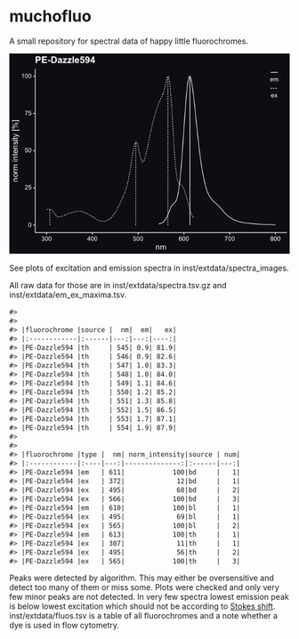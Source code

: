 
<!-- README.md is generated from README.Rmd. Please edit that file -->

# muchofluo

<!-- badges: start -->
<!-- badges: end -->

A small repository for spectral data of happy little fluorochromes.

![](README_files/figure-gfm/unnamed-chunk-2-1.png)<!-- -->

See plots of excitation and emission spectra in
inst/extdata/spectra_images.

All raw data for those are in inst/extdata/spectra.tsv.gz and
inst/extdata/em_ex_maxima.tsv.

    #> 
    #> 
    #> |fluorochrome |source |  nm|  em|   ex|
    #> |:------------|:------|---:|---:|----:|
    #> |PE-Dazzle594 |th     | 545| 0.9| 81.9|
    #> |PE-Dazzle594 |th     | 546| 0.9| 82.6|
    #> |PE-Dazzle594 |th     | 547| 1.0| 83.3|
    #> |PE-Dazzle594 |th     | 548| 1.0| 84.0|
    #> |PE-Dazzle594 |th     | 549| 1.1| 84.6|
    #> |PE-Dazzle594 |th     | 550| 1.2| 85.2|
    #> |PE-Dazzle594 |th     | 551| 1.3| 85.8|
    #> |PE-Dazzle594 |th     | 552| 1.5| 86.5|
    #> |PE-Dazzle594 |th     | 553| 1.7| 87.1|
    #> |PE-Dazzle594 |th     | 554| 1.9| 87.9|
    #> 
    #> 
    #> |fluorochrome |type |  nm| norm_intensity|source | num|
    #> |:------------|:----|---:|--------------:|:------|---:|
    #> |PE-Dazzle594 |em   | 611|            100|bd     |   1|
    #> |PE-Dazzle594 |ex   | 372|             12|bd     |   1|
    #> |PE-Dazzle594 |ex   | 495|             68|bd     |   2|
    #> |PE-Dazzle594 |ex   | 566|            100|bd     |   3|
    #> |PE-Dazzle594 |em   | 610|            100|bl     |   1|
    #> |PE-Dazzle594 |ex   | 495|             69|bl     |   1|
    #> |PE-Dazzle594 |ex   | 565|            100|bl     |   2|
    #> |PE-Dazzle594 |em   | 613|            100|th     |   1|
    #> |PE-Dazzle594 |ex   | 307|             11|th     |   1|
    #> |PE-Dazzle594 |ex   | 495|             56|th     |   2|
    #> |PE-Dazzle594 |ex   | 565|            100|th     |   3|

Peaks were detected by algorithm. This may either be oversensitive and
detect too many of them or miss some. Plots were checked and only very
few minor peaks are not detected. In very few spectra lowest emission
peak is below lowest excitation which should not be according to [Stokes
shift](https://en.wikipedia.org/wiki/Stokes_shift).
inst/extdata/fluos.tsv is a table of all fluorochromes and a note
whether a dye is used in flow cytometry.
